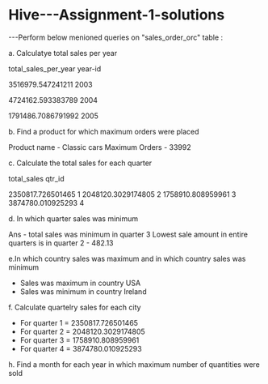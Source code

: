 # Hive---Assignment-1-solutions


---Perform below menioned queries on "sales_order_orc" table :

a. Calculatye total sales per year

total_sales_per_year       year-id

3516979.547241211          2003

4724162.593383789          2004

1791486.7086791992         2005

b. Find a product for which maximum orders were placed

Product name - Classic cars
Maximum Orders - 33992

c. Calculate the total sales for each quarter

total_sales               qtr_id

2350817.726501465            1
2048120.3029174805           2
1758910.808959961            3
3874780.010925293            4

d. In which quarter sales was minimum

Ans - total sales was minimum in quarter 3
Lowest sale amount in entire quarters is in quarter 2 - 482.13

e.In which country sales was maximum and in which country sales was minimum
  * Sales was maximum in country USA
  * Sales was minimum in country Ireland
  
f. Calculate quartelry sales for each city
* For quarter 1 = 2350817.726501465
* For quarter 2 = 2048120.3029174805
* For quarter 3 = 1758910.808959961
* For quarter 4 = 3874780.010925293

h. Find a month for each year in which maximum number of quantities were sold
